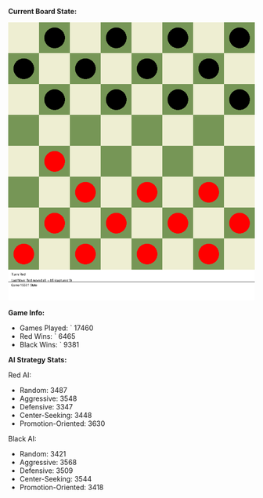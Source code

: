 
**Current Board State:**  
<!-- START_GIF -->
![Checkers Game](./checkers_game.gif)
<!-- END_GIF -->

**Game Info:**  
- Games Played: `<!-- GAMES_PLAYED --> 17460
- Red Wins: `<!-- RED_WINS --> 6465
- Black Wins: `<!-- BLACK_WINS --> 9381

<!-- AI_STATS -->
**AI Strategy Stats:**

Red AI:
- Random: 3487
- Aggressive: 3548
- Defensive: 3347
- Center-Seeking: 3448
- Promotion-Oriented: 3630

Black AI:
- Random: 3421
- Aggressive: 3568
- Defensive: 3509
- Center-Seeking: 3544
- Promotion-Oriented: 3418
